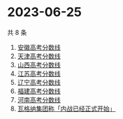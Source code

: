 # 2023-06-25

共 8 条

<!-- BEGIN -->
<!-- 最后更新时间 Sun Jun 25 2023 01:06:45 GMT+0800 (China Standard Time) -->

1. [安徽高考分数线](https://www.zhihu.com/search?q=安徽高考分数线)
1. [天津高考分数线](https://www.zhihu.com/search?q=天津高考分数线)
1. [山西高考分数线](https://www.zhihu.com/search?q=山西高考分数线)
1. [江苏高考分数线](https://www.zhihu.com/search?q=江苏高考分数线)
1. [辽宁高考分数线](https://www.zhihu.com/search?q=辽宁高考分数线)
1. [福建高考分数线](https://www.zhihu.com/search?q=福建高考分数线)
1. [河南高考分数线](https://www.zhihu.com/search?q=河南高考分数线)
1. [瓦格纳集团称「内战已经正式开始」](https://www.zhihu.com/search?q=瓦格纳集团称「内战已经正式开始」)

<!-- END -->
